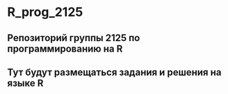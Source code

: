 # R_prog_2125
## Репозиторий группы 2125 по программированию на R
## Тут будут размещаться задания и решения на языке R
